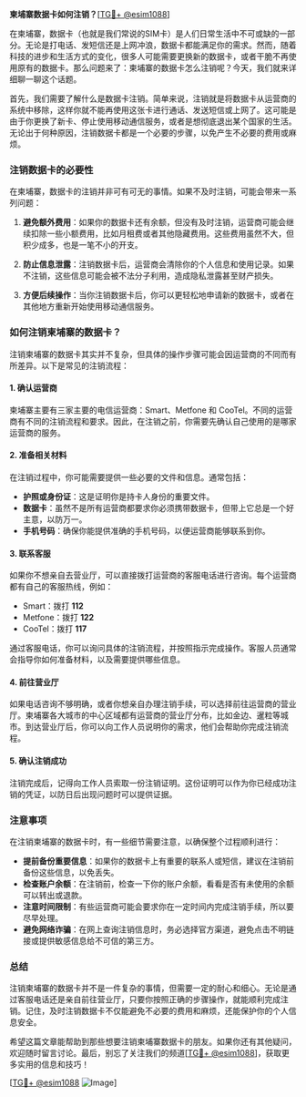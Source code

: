**柬埔寨数据卡如何注销？**[[TG💪+ @esim1088](https://t.me/s/esim1088)]

在柬埔寨，数据卡（也就是我们常说的SIM卡）是人们日常生活中不可或缺的一部分。无论是打电话、发短信还是上网冲浪，数据卡都能满足你的需求。然而，随着科技的进步和生活方式的变化，很多人可能需要更换新的数据卡，或者干脆不再使用原有的数据卡。那么问题来了：柬埔寨的数据卡怎么注销呢？今天，我们就来详细聊一聊这个话题。

首先，我们需要了解什么是数据卡注销。简单来说，注销就是将数据卡从运营商的系统中移除，这样你就不能再使用这张卡进行通话、发送短信或上网了。这可能是由于你更换了新卡、停止使用移动通信服务，或者是想彻底退出某个国家的生活。无论出于何种原因，注销数据卡都是一个必要的步骤，以免产生不必要的费用或麻烦。

### 注销数据卡的必要性

在柬埔寨，数据卡的注销并非可有可无的事情。如果不及时注销，可能会带来一系列问题：

1. **避免额外费用**：如果你的数据卡还有余额，但没有及时注销，运营商可能会继续扣除一些小额费用，比如月租费或者其他隐藏费用。这些费用虽然不大，但积少成多，也是一笔不小的开支。

2. **防止信息泄露**：注销数据卡后，运营商会清除你的个人信息和使用记录。如果不注销，这些信息可能会被不法分子利用，造成隐私泄露甚至财产损失。

3. **方便后续操作**：当你注销数据卡后，你可以更轻松地申请新的数据卡，或者在其他地方重新开始使用移动通信服务。

### 如何注销柬埔寨的数据卡？

注销柬埔寨的数据卡其实并不复杂，但具体的操作步骤可能会因运营商的不同而有所差异。以下是常见的注销流程：

#### 1. 确认运营商

柬埔寨主要有三家主要的电信运营商：Smart、Metfone 和 CooTel。不同的运营商有不同的注销流程和要求。因此，在注销之前，你需要先确认自己使用的是哪家运营商的服务。

#### 2. 准备相关材料

在注销过程中，你可能需要提供一些必要的文件和信息。通常包括：

- **护照或身份证**：这是证明你是持卡人身份的重要文件。
- **数据卡**：虽然不是所有运营商都要求你必须携带数据卡，但带上它总是一个好主意，以防万一。
- **手机号码**：确保你能提供准确的手机号码，以便运营商能够联系到你。

#### 3. 联系客服

如果你不想亲自去营业厅，可以直接拨打运营商的客服电话进行咨询。每个运营商都有自己的客服热线，例如：

- Smart：拨打 **112**
- Metfone：拨打 **122**
- CooTel：拨打 **117**

通过客服电话，你可以询问具体的注销流程，并按照指示完成操作。客服人员通常会指导你如何准备材料，以及需要提供哪些信息。

#### 4. 前往营业厅

如果电话咨询不够明确，或者你想亲自办理注销手续，可以选择前往运营商的营业厅。柬埔寨各大城市的中心区域都有运营商的营业厅分布，比如金边、暹粒等城市。到达营业厅后，你可以向工作人员说明你的需求，他们会帮助你完成注销流程。

#### 5. 确认注销成功

注销完成后，记得向工作人员索取一份注销证明。这份证明可以作为你已经成功注销的凭证，以防日后出现问题时可以提供证据。

### 注意事项

在注销柬埔寨的数据卡时，有一些细节需要注意，以确保整个过程顺利进行：

- **提前备份重要信息**：如果你的数据卡上有重要的联系人或短信，建议在注销前备份这些信息，以免丢失。
- **检查账户余额**：在注销前，检查一下你的账户余额，看看是否有未使用的余额可以转出或退款。
- **注意时间限制**：有些运营商可能会要求你在一定时间内完成注销手续，所以要尽早处理。
- **避免网络诈骗**：在网上查询注销信息时，务必选择官方渠道，避免点击不明链接或提供敏感信息给不可信的第三方。

### 总结

注销柬埔寨的数据卡并不是一件复杂的事情，但需要一定的耐心和细心。无论是通过客服电话还是亲自前往营业厅，只要你按照正确的步骤操作，就能顺利完成注销。记住，及时注销数据卡不仅能避免不必要的费用和麻烦，还能保护你的个人信息安全。

希望这篇文章能帮助到那些想要注销柬埔寨数据卡的朋友。如果你还有其他疑问，欢迎随时留言讨论。最后，别忘了关注我们的频道[[TG💪+ @esim1088](https://t.me/s/esim1088)]，获取更多实用的信息和技巧！

[[TG💪+ @esim1088](https://t.me/s/esim1088) ![Image](https://i.postimg.cc/4NQfJmqS/Snipaste-2025-05-13-00-14-12.png)]